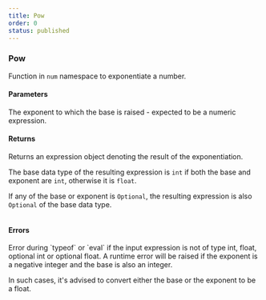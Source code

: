 ```yaml
---
title: Pow
order: 0
status: published
---
```


### Pow

Function in `num` namespace to exponentiate a number.

#### Parameters
<Expandable title="exponent" type="Expr">
The exponent to which the base is raised - expected to be a numeric expression.
</Expandable>

#### Returns
<Expandable type="Expr">
Returns an expression object denoting the result of the exponentiation.

The base data type of the resulting expression is `int` if both the base and 
exponent are `int`, otherwise it is `float`.

If any of the base or exponent is `Optional`, the resulting expression is 
also `Optional` of the base data type.
</Expandable>

<pre snippet="api-reference/expressions/num#pow" status="success" 
    message="Exponentiating a number">
</pre>

#### Errors

<Expandable title="Invoking on a non-numeric type">
Error during `typeof` or `eval` if the input expression is not of type int, 
float, optional int or optional float.
</Expandable>


<Expandable title="Exponentiation of negative integers">
A runtime error will be raised if the exponent is a negative integer and the 
base is also an integer.

In such cases, it's advised to convert either the base or the exponent to be a 
float.
</Expandable>

